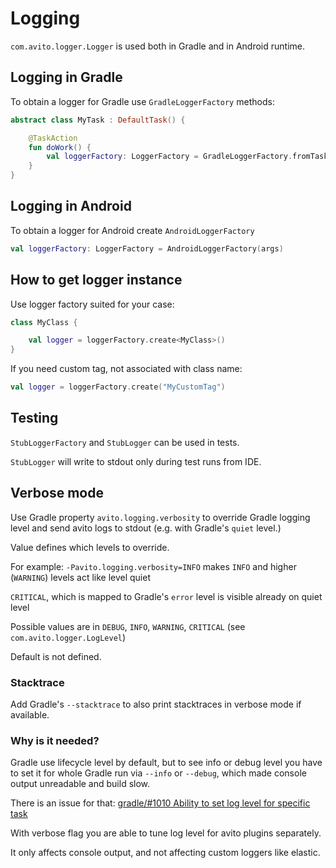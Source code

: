 # Logging

`com.avito.logger.Logger` is used both in Gradle and in Android runtime.

## Logging in Gradle

To obtain a logger for Gradle use `GradleLoggerFactory` methods:

```kotlin
abstract class MyTask : DefaultTask() {

    @TaskAction
    fun doWork() {
        val loggerFactory: LoggerFactory = GradleLoggerFactory.fromTask(this)
    }
}
```

## Logging in Android

To obtain a logger for Android create `AndroidLoggerFactory`

```kotlin
val loggerFactory: LoggerFactory = AndroidLoggerFactory(args)
```

## How to get logger instance

Use logger factory suited for your case:

```kotlin
class MyClass {

    val logger = loggerFactory.create<MyClass>()
}
```

If you need custom tag, not associated with class name:

```kotlin
val logger = loggerFactory.create("MyCustomTag")
```

## Testing

`StubLoggerFactory` and `StubLogger` can be used in tests.

`StubLogger` will write to stdout only during test runs from IDE.

## Verbose mode

Use Gradle property `avito.logging.verbosity` to override Gradle logging level and send avito logs to stdout 
(e.g. with Gradle's `quiet` level.)

Value defines which levels to override.

For example: `-Pavito.logging.verbosity=INFO` makes `INFO` and higher (`WARNING`) levels act like level quiet

`CRITICAL`, which is mapped to Gradle's `error` level is visible already on quiet level

Possible values are in `DEBUG`, `INFO`, `WARNING`, `CRITICAL` (see `com.avito.logger.LogLevel`)

Default is not defined.

### Stacktrace

Add Gradle's `--stacktrace` to also print stacktraces in verbose mode if available.

### Why is it needed?

Gradle use lifecycle level by default, but to see info or debug level you have to set it for whole Gradle run
via `--info` or `--debug`, which made console output unreadable and build slow.

There is an issue for
that: [gradle/#1010 Ability to set log level for specific task](https://github.com/gradle/gradle/issues/1010)

With verbose flag you are able to tune log level for avito plugins separately.

It only affects console output, and not affecting custom loggers like elastic.
